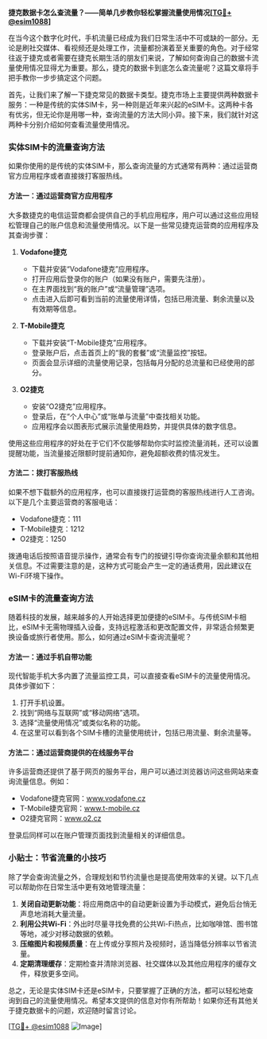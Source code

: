 **捷克数据卡怎么查流量？——简单几步教你轻松掌握流量使用情况[[TG💪+ @esim1088](https://t.me/s/esim1088)]**

在当今这个数字化时代，手机流量已经成为我们日常生活中不可或缺的一部分。无论是刷社交媒体、看视频还是处理工作，流量都扮演着至关重要的角色。对于经常往返于捷克或者需要在捷克长期生活的朋友们来说，了解如何查询自己的数据卡流量使用情况显得尤为重要。那么，捷克的数据卡到底怎么查流量呢？这篇文章将手把手教你一步步搞定这个问题。

首先，让我们来了解一下捷克常见的数据卡类型。捷克市场上主要提供两种数据卡服务：一种是传统的实体SIM卡，另一种则是近年来兴起的eSIM卡。这两种卡各有优劣，但无论你是用哪一种，查询流量的方法大同小异。接下来，我们就针对这两种卡分别介绍如何查看流量使用情况。

### 实体SIM卡的流量查询方法

如果你使用的是传统的实体SIM卡，那么查询流量的方式通常有两种：通过运营商官方应用程序或者直接拨打客服热线。

#### 方法一：通过运营商官方应用程序
大多数捷克的电信运营商都会提供自己的手机应用程序，用户可以通过这些应用轻松管理自己的账户信息和流量使用情况。以下是一些常见捷克运营商的应用程序及其查询步骤：

1. **Vodafone捷克**
   - 下载并安装“Vodafone捷克”应用程序。
   - 打开应用后登录你的账户（如果没有账户，需要先注册）。
   - 在主界面找到“我的账户”或“流量管理”选项。
   - 点击进入后即可看到当前的流量使用详情，包括已用流量、剩余流量以及有效期等信息。

2. **T-Mobile捷克**
   - 下载并安装“T-Mobile捷克”应用程序。
   - 登录账户后，点击首页上的“我的套餐”或“流量监控”按钮。
   - 页面会显示详细的流量使用记录，包括每月分配的总流量和已经使用的部分。

3. **O2捷克**
   - 安装“O2捷克”应用程序。
   - 登录后，在“个人中心”或“账单与流量”中查找相关功能。
   - 应用程序会以图表形式展示流量使用趋势，并提供具体的数字信息。

使用这些应用程序的好处在于它们不仅能够帮助你实时监控流量消耗，还可以设置提醒功能，当流量接近限额时提前通知你，避免超额收费的情况发生。

#### 方法二：拨打客服热线
如果不想下载额外的应用程序，也可以直接拨打运营商的客服热线进行人工咨询。以下是几个主要运营商的客服电话：
- Vodafone捷克：111
- T-Mobile捷克：1212
- O2捷克：1250

拨通电话后按照语音提示操作，通常会有专门的按键引导你查询流量余额和其他相关信息。不过需要注意的是，这种方式可能会产生一定的通话费用，因此建议在Wi-Fi环境下操作。

### eSIM卡的流量查询方法

随着科技的发展，越来越多的人开始选择更加便捷的eSIM卡。与传统SIM卡相比，eSIM卡无需物理插入设备，支持远程激活和更改配置文件，非常适合频繁更换设备或旅行者使用。那么，如何通过eSIM卡查询流量呢？

#### 方法一：通过手机自带功能
现代智能手机大多内置了流量监控工具，可以直接查看eSIM卡的流量使用情况。具体步骤如下：
1. 打开手机设置。
2. 找到“网络与互联网”或“移动网络”选项。
3. 选择“流量使用情况”或类似名称的功能。
4. 在这里可以看到各个SIM卡槽的流量使用统计，包括已用流量、剩余流量等。

#### 方法二：通过运营商提供的在线服务平台
许多运营商还提供了基于网页的服务平台，用户可以通过浏览器访问这些网站来查询流量信息。例如：
- Vodafone捷克官网：www.vodafone.cz
- T-Mobile捷克官网：www.t-mobile.cz
- O2捷克官网：www.o2.cz

登录后同样可以在账户管理页面找到流量相关的详细信息。

### 小贴士：节省流量的小技巧

除了学会查询流量之外，合理规划和节约流量也是提高使用效率的关键。以下几点可以帮助你在日常生活中更有效地管理流量：
1. **关闭自动更新功能**：将应用商店中的自动更新设置为手动模式，避免后台悄无声息地消耗大量流量。
2. **利用公共Wi-Fi**：外出时尽量寻找免费的公共Wi-Fi热点，比如咖啡馆、图书馆等地，减少对移动数据的依赖。
3. **压缩图片和视频质量**：在上传或分享照片及视频时，适当降低分辨率以节省流量。
4. **定期清理缓存**：定期检查并清除浏览器、社交媒体以及其他应用程序的缓存文件，释放更多空间。

总之，无论是实体SIM卡还是eSIM卡，只要掌握了正确的方法，都可以轻松地查询到自己的流量使用情况。希望本文提供的信息对你有所帮助！如果你还有其他关于捷克数据卡的问题，欢迎随时留言讨论。

[[TG💪+ @esim1088](https://t.me/s/esim1088) ![Image](https://i.postimg.cc/4NQfJmqS/Snipaste-2025-05-13-00-14-12.png)]